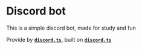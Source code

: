 # Discord bot

This is a simple discord bot, made for study and fun

Provide by **[`discord.ts`](https://discordjs.guide/)**, built on **[`discord.ts`](https://www.npmjs.com/package/@typeit/discord)**
